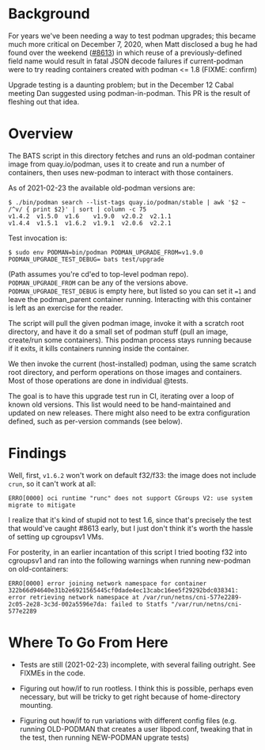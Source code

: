 Background
==========

For years we've been needing a way to test podman upgrades; this
became much more critical on December 7, 2020, when Matt disclosed
a bug he had found over the weekend
([#8613](https://github.com/containers/podman/issues/8613))
in which reuse of a previously-defined field name would
result in fatal JSON decode failures if current-podman were
to try reading containers created with podman <= 1.8 (FIXME: confirm)

Upgrade testing is a daunting problem; but in the December 12
Cabal meeting Dan suggested using podman-in-podman. This PR
is the result of fleshing out that idea.

Overview
========

The BATS script in this directory fetches and runs an old-podman
container image from quay.io/podman, uses it to create and run
a number of containers, then uses new-podman to interact with
those containers.

As of 2021-02-23 the available old-podman versions are:

```console
$ ./bin/podman search --list-tags quay.io/podman/stable | awk '$2 ~ /^v/ { print $2}' | sort | column -c 75
v1.4.2  v1.5.0  v1.6    v1.9.0  v2.0.2  v2.1.1
v1.4.4  v1.5.1  v1.6.2  v1.9.1  v2.0.6  v2.2.1
```

Test invocation is:
```console
$ sudo env PODMAN=bin/podman PODMAN_UPGRADE_FROM=v1.9.0 PODMAN_UPGRADE_TEST_DEBUG= bats test/upgrade
```
(Path assumes you're cd'ed to top-level podman repo). `PODMAN_UPGRADE_FROM`
can be any of the versions above. `PODMAN_UPGRADE_TEST_DEBUG` is empty
here, but listed so you can set it `=1` and leave the podman_parent
container running. Interacting with this container is left as an
exercise for the reader.

The script will pull the given podman image, invoke it with a scratch
root directory, and have it do a small set of podman stuff (pull an
image, create/run some containers). This podman process stays running
because if it exits, it kills containers running inside the container.

We then invoke the current (host-installed) podman, using the same
scratch root directory, and perform operations on those images and
containers. Most of those operations are done in individual @tests.

The goal is to have this upgrade test run in CI, iterating over a
loop of known old versions. This list would need to be hand-maintained
and updated on new releases. There might also need to be extra
configuration defined, such as per-version commands (see below).

Findings
========

Well, first, `v1.6.2` won't work on default f32/f33: the image
does not include `crun`, so it can't work at all:

    ERRO[0000] oci runtime "runc" does not support CGroups V2: use system migrate to mitigate

I realize that it's kind of stupid not to test 1.6, since that's
precisely the test that would've caught #8613 early, but I just
don't think it's worth the hassle of setting up cgroupsv1 VMs.

For posterity, in an earlier incantation of this script I tried
booting f32 into cgroupsv1 and ran into the following warnings
when running new-podman on old-containers:
```
ERRO[0000] error joining network namespace for container 322b66d94640e31b2e6921565445cf0dade4ec13cabc16ee5f29292bdc038341: error retrieving network namespace at /var/run/netns/cni-577e2289-2c05-2e28-3c3d-002a5596e7da: failed to Statfs "/var/run/netns/cni-577e2289
```

Where To Go From Here
=====================

* Tests are still (2021-02-23) incomplete, with several failing outright.
  See FIXMEs in the code.

* Figuring out how/if to run rootless. I think this is possible, perhaps
  even necessary, but will be tricky to get right because of home-directory
  mounting.

* Figuring out how/if to run variations with different config files
  (e.g. running OLD-PODMAN that creates a user libpod.conf, tweaking
  that in the test, then running NEW-PODMAN upgrate tests)
